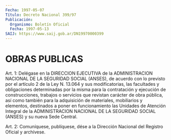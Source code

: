 ```yaml
---
Fecha: 1997-05-07
Título: Decreto Nacional 399/97
Publicación:
  Organismo: Boletín Oficial
  Fecha: 1997-05-13
SAIJ: https://www.saij.gob.ar/DN19970000399
---
```

# OBRAS PUBLICAS

<a id="1"></a>
Art. 1: Delégase en la DIRECCION EJECUTIVA de la ADMINISTRACION NACIONAL DE LA  SEGURIDAD SOCIAL (ANSES), de acuerdo con  lo previsto por el artículo  2  de  la  Ley  N. 13.064  y  sus modificatorias,  las  facultades y obligaciones determinadas por la misma para la contratación  y ejecución de construcciones, trabajos o servicios que revistan carácter de obra pública, así como también para  la  adquisición  de  materiales,   mobiliarios  y  elementos, destinados  a  poner  en funcionamiento las  Unidades  de  Atención Integral  de la ADMINISTRACION  NACIONAL  DE  LA  SEGURIDAD  SOCIAL (ANSES) y su nueva Sede Central.

<a id="2"></a>
Art. 2: Comuníquese,  publíquese, dése a la Dirección Nacional del Registro Oficial y archívese.